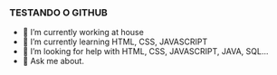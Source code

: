 ### TESTANDO O GITHUB
    
- 🔭 I’m currently working at house
- 🌱 I’m currently learning HTML, CSS, JAVASCRIPT               
- 🤔 I’m looking for help with HTML, CSS, JAVASCRIPT, JAVA, SQL...  
- 💬 Ask me about.
